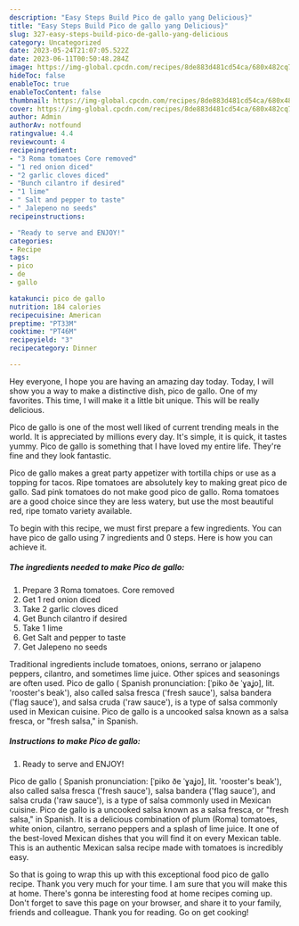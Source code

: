 ```yaml
---
description: "Easy Steps Build Pico de gallo yang Delicious}"
title: "Easy Steps Build Pico de gallo yang Delicious}"
slug: 327-easy-steps-build-pico-de-gallo-yang-delicious
category: Uncategorized
date: 2023-05-24T21:07:05.522Z
date: 2023-06-11T00:50:48.284Z
image: https://img-global.cpcdn.com/recipes/8de883d481cd54ca/680x482cq70/pico-de-gallo-recipe-main-photo.jpg
hideToc: false
enableToc: true
enableTocContent: false
thumbnail: https://img-global.cpcdn.com/recipes/8de883d481cd54ca/680x482cq70/pico-de-gallo-recipe-main-photo.jpg
cover: https://img-global.cpcdn.com/recipes/8de883d481cd54ca/680x482cq70/pico-de-gallo-recipe-main-photo.jpg
author: Admin
authorAv: notfound
ratingvalue: 4.4
reviewcount: 4
recipeingredient:
- "3 Roma tomatoes Core removed"
- "1 red onion diced"
- "2 garlic cloves diced"
- "Bunch cilantro if desired"
- "1 lime"
- " Salt and pepper to taste"
- " Jalepeno no seeds"
recipeinstructions:

- "Ready to serve and ENJOY!"
categories:
- Recipe
tags:
- pico
- de
- gallo

katakunci: pico de gallo 
nutrition: 184 calories
recipecuisine: American
preptime: "PT33M"
cooktime: "PT46M"
recipeyield: "3"
recipecategory: Dinner

---
```



Hey everyone, I hope you are having an amazing day today. Today, I will show you a way to make a distinctive dish, pico de gallo. One of my favorites. This time, I will make it a little bit unique. This will be really delicious.

Pico de gallo is one of the most well liked of current trending meals in the world. It is appreciated by millions every day. It's simple, it is quick, it tastes yummy. Pico de gallo is something that I have loved my entire life. They're fine and they look fantastic.

Pico de gallo makes a great party appetizer with tortilla chips or use as a topping for tacos. Ripe tomatoes are absolutely key to making great pico de gallo. Sad pink tomatoes do not make good pico de gallo. Roma tomatoes are a good choice since they are less watery, but use the most beautiful red, ripe tomato variety available.


To begin with this recipe, we must first prepare a few ingredients. You can have pico de gallo using 7 ingredients and 0 steps. Here is how you can achieve it.

<!--inarticleads1-->

##### The ingredients needed to make Pico de gallo:

1. Prepare 3 Roma tomatoes. Core removed
1. Get 1 red onion diced
1. Take 2 garlic cloves diced
1. Get Bunch cilantro if desired
1. Take 1 lime
1. Get  Salt and pepper to taste
1. Get  Jalepeno no seeds


Traditional ingredients include tomatoes, onions, serrano or jalapeno peppers, cilantro, and sometimes lime juice. Other spices and seasonings are often used. Pico de gallo ( Spanish pronunciation: [ˈpiko ðe ˈɣaʝo], lit. &#39;rooster&#39;s beak&#39;), also called salsa fresca (&#39;fresh sauce&#39;), salsa bandera (&#39;flag sauce&#39;), and salsa cruda (&#39;raw sauce&#39;), is a type of salsa commonly used in Mexican cuisine. Pico de gallo is a uncooked salsa known as a salsa fresca, or &#34;fresh salsa,&#34; in Spanish. 

<!--inarticleads2-->

##### Instructions to make Pico de gallo:


1. Ready to serve and ENJOY!

Pico de gallo ( Spanish pronunciation: [ˈpiko ðe ˈɣaʝo], lit. &#39;rooster&#39;s beak&#39;), also called salsa fresca (&#39;fresh sauce&#39;), salsa bandera (&#39;flag sauce&#39;), and salsa cruda (&#39;raw sauce&#39;), is a type of salsa commonly used in Mexican cuisine. Pico de gallo is a uncooked salsa known as a salsa fresca, or &#34;fresh salsa,&#34; in Spanish. It is a delicious combination of plum (Roma) tomatoes, white onion, cilantro, serrano peppers and a splash of lime juice. It one of the best-loved Mexican dishes that you will find it on every Mexican table. This is an authentic Mexican salsa recipe made with tomatoes is incredibly easy. 

So that is going to wrap this up with this exceptional food pico de gallo recipe. Thank you very much for your time. I am sure that you will make this at home. There's gonna be interesting food at home recipes coming up. Don't forget to save this page on your browser, and share it to your family, friends and colleague. Thank you for reading. Go on get cooking!
